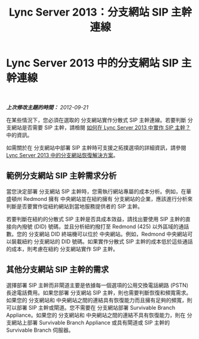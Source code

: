 ﻿---
title: Lync Server 2013：分支網站 SIP 主幹連線
TOCTitle: 分支網站 SIP 主幹連線
ms:assetid: c4d9dfcd-8baa-41ea-9677-48b0e429429d
ms:mtpsurl: https://technet.microsoft.com/zh-tw/library/Gg412974(v=OCS.15)
ms:contentKeyID: 49292257
ms.date: 08/24/2015
mtps_version: v=OCS.15
ms.translationtype: HT
---

# Lync Server 2013 中的分支網站 SIP 主幹連線

 

_**上次修改主題的時間：** 2012-09-21_

在某些情況下，您必須在選取的 分支網站實作分散式 SIP 主幹連線。若要判斷 分支網站是否需要 SIP 主幹，請檢閱 [如何在 Lync Server 2013 中實作 SIP 主幹？](lync-server-2013-how-do-i-implement-sip-trunking.md)中的資訊。

如需關於在 分支網站中部署 SIP 主幹時可支援之拓撲選項的詳細資訊，請參閱 [Lync Server 2013 中的分支網站恢復解決方案](lync-server-2013-branch-site-resiliency-solutions.md)。

## 範例分支網站 SIP 主幹需求分析

當您決定部署 分支網站 SIP 主幹時，您需執行網站專屬的成本分析。例如，在華盛頓州 Redmond 擁有 中央網站並在紐約擁有 分支網站的企業，應該進行分析來判斷是否要實作從紐約網站到當地服務提供者的 SIP 主幹。

若要判斷在紐約的分散式 SIP 主幹是否具成本效益，請找出要使用 SIP 主幹的直接向內撥號 (DID) 號碼，並且分析紐約撥打至 Redmond (425) 以外區域的通話數。您的 分支網站 DID 終端機可以位於 中央網站。例如，Redmond 中央網站可以裝載紐約 分支網站的 DID 號碼。如果實作分散式 SIP 主幹的成本低於這些通話的成本，則考慮在紐約 分支網站實作 SIP 主幹。

## 其他分支網站 SIP 主幹的需求

選擇部署 SIP 主幹而非閘道主要是依據每一個選項的公用交換電話網路 (PSTN) 長途電話費用。如果您部署 分支網站 SIP 主幹，則也需要判斷恢復和頻寬需求。如果您的 分支網站和 中央網站之間的連結具有恢復能力而且擁有足夠的頻寬，則可以部署 SIP 主幹或閘道。您不需要在 分支網站部署 Survivable Branch Appliance。如果您的 分支網站和 中央網站之間的連結不具有恢復能力，則在 分支網站上部署 Survivable Branch Appliance 或具有閘道或 SIP 主幹的 Survivable Branch 伺服器。

